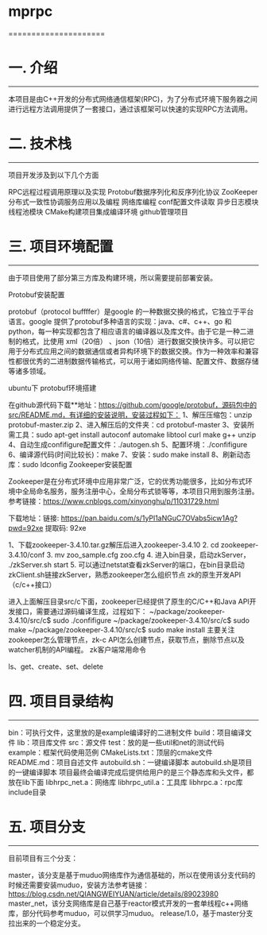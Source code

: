 # mprpc
=====================
# 一. 介绍
------------------------------------------------------------------------------
本项目是由C++开发的分布式网络通信框架(RPC)，为了分布式环境下服务器之间进行远程方法调用提供了一套接口，通过该框架可以快速的实现RPC方法调用。

# 二. 技术栈
------------------------------------------------------------------------------
项目开发涉及到以下几个方面

RPC远程过程调用原理以及实现
Protobuf数据序列化和反序列化协议
ZooKeeper分布式一致性协调服务应用以及编程
网络库编程
conf配置文件读取
异步日志模块
线程池模块
CMake构建项目集成编译环境
github管理项目
# 三. 项目环境配置
------------------------------------------------------------------------------
由于项目使用了部分第三方库及构建环境，所以需要提前部署安装。

Protobuf安装配置

protobuf（protocol buffffer）是google 的一种数据交换的格式，它独立于平台语言。google 提供了protobuf多种语言的实现：java、c#、c++、go 和 python，每一种实现都包含了相应语言的编译器以及库文件。由于它是一种二进制的格式，比使用 xml（20倍） 、json（10倍）进行数据交换快许多。可以把它用于分布式应用之间的数据通信或者异构环境下的数据交换。作为一种效率和兼容性都很优秀的二进制数据传输格式，可以用于诸如网络传输、配置文件、数据存储等诸多领域。

ubuntu下 protobuf环境搭建

在github源代码下载**地址：https://github.com/google/protobuf，源码包中的src/README.md，有详细的安装说明，安装过程如下：
1、解压压缩包：unzip protobuf-master.zip
2、进入解压后的文件夹：cd protobuf-master
3、安装所需工具：sudo apt-get install autoconf automake libtool curl make g++ unzip
4、自动生成confifigure配置文件：./autogen.sh
5、配置环境：./confifigure 
6、编译源代码(时间比较长)：make
7、安装：sudo make install
8、刷新动态库：sudo ldconfig
Zookeeper安装配置

Zookeeper是在分布式环境中应用非常广泛，它的优秀功能很多，比如分布式环境中全局命名服务，服务注册中心，全局分布式锁等等，本项目只用到服务注册。参考链接：https://www.cnblogs.com/xinyonghu/p/11031729.html

下载地址：链接: https://pan.baidu.com/s/1yPl1aNGuC7OVabs5icw1Ag?pwd=92xe 提取码: 92xe

1、下载zookeeper-3.4.10.tar.gz解压后进入zookeeper-3.4.10
2. cd zookeeper-3.4.10/conf
3. mv zoo_sample.cfg zoo.cfg
4. 进入bin目录，启动zkServer， ./zkServer.sh start
5. 可以通过netstat查看zkServer的端口，在bin目录启动zkClient.sh链接zkServer，熟悉zookeeper怎么组织节点
zk的原生开发API（c/c++接口）

进入上面解压目录src/c下面，zookeeper已经提供了原生的C/C++和Java API开发接口，需要通过源码编译生成，过程如下：
~/package/zookeeper-3.4.10/src/c$ sudo ./confifigure
~/package/zookeeper-3.4.10/src/c$ sudo make
~/package/zookeeper-3.4.10/src/c$ sudo make install
主要关注zookeeper怎么管理节点，zk-c API怎么创建节点，获取节点，删除节点以及watcher机制的API编程。
zk客户端常用命令

ls、get、create、set、delete

# 四. 项目目录结构
------------------------------------------------------------------------------
bin：可执行文件，这里放的是example编译好的二进制文件
build：项目编译文件
lib：项目库文件
src：源文件
test：放的是一些util和net的测试代码
example：框架代码使用范例
CMakeLists.txt：顶层的cmake文件
README.md：项目自述文件
autobuild.sh：一键编译脚本
autobuild.sh是项目的一键编译脚本
项目最终会编译完成后提供给用户的是三个静态库和头文件，都放在lib下面
libhrpc_net.a：网络库
libhrpc_util.a：工具库
libhrpc.a：rpc库
include目录
# 五. 项目分支
------------------------------------------------------------------------------
目前项目有三个分支：

master，该分支是基于muduo网络库作为通信基础的，所以在使用该分支代码的时候还需要安装muduo，安装方法参考链接：
https://blog.csdn.net/QIANGWEIYUAN/article/details/89023980
master_net，该分支网络库是自己基于reactor模式开发的一套单线程c++网络库，部分代码参考muduo，可以供学习muduo。
release/1.0，基于master分支拉出来的一个稳定分支。
